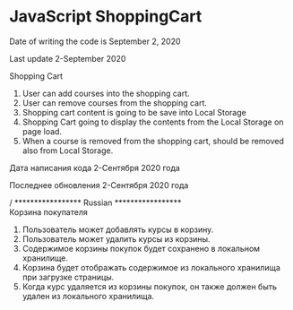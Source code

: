 # JavaScript ShoppingCart

Date of writing the code is September 2, 2020  

Last update 2-September 2020

Shopping Cart 
1) User can add courses into the shopping cart.
2) User can remove courses from the shopping cart.
3) Shopping cart content is going to be save into Local Storage
4) Shopping Cart going to display the contents from the Local Storage on page load.
5) When a course is removed from the shopping cart, should be removed also from Local Storage.


Дата написания кода 2-Сентября 2020 года 

Последнее обновления 2-Сентября 2020 года 


/ ***************** Russian ***************** \
Корзина покупателя
1) Пользователь может добавлять курсы в корзину.
2) Пользователь может удалить курсы из корзины.
3) Содержимое корзины покупок будет сохранено в локальном хранилище.
4) Корзина будет отображать содержимое из локального хранилища при загрузке страницы.
5) Когда курс удаляется из корзины покупок, он также должен быть удален из локального хранилища.
